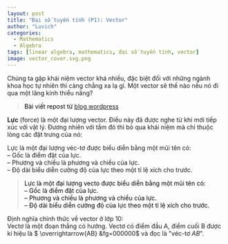 ```yaml
---
layout: post
title: "Đại số tuyến tính (P1): Vector"
author: "Luvich"
categories: 
  - Mathematics
  - Algebra
tags: [linear algebra, mathematics, đại số tuyến tính, vector]
image: vector_cover.svg.png
---
```


Chúng ta gặp khái niệm vector khá nhiều, đặc biệt đối với những ngành khoa học tự nhiên thì càng chẳng xa lạ gì. Một vector sẽ thế nào nếu nó đi qua một lăng kính thiểu năng?<br>
> <span style="color:black">Bài viết repost từ </span> [blog wordpress](https://hoathekiet.wordpress.com/2023/12/16/chdeptrai-nhin-dai-so-tuyen-tinh-p1-khai-niem-vec-to/ 'blog wordpress') 

**Lực** (force) là một đại lượng vector. Điều này đã được nghe từ khi mới tiếp xúc với vật lý. Đương nhiên với tầm đó thì bỏ qua khái niệm mà chỉ thuộc lòng các đặt trưng của nó:<br>


Lực là một đại lượng véc-tơ được biểu diễn bằng một mũi tên có:<br>
– Gốc là điểm đặt của lực.<br>
– Phương và chiều là phương và chiều của lực.<br>
– Độ dài biểu diễn cường độ của lực theo một tỉ lệ xích cho trước.<br>


<blockquote> <span style="color:black">
  Lực là một đại lượng vecto được biểu diễn bằng một mũi tên có:<br>
  – Gốc là điểm đặt của lực. <br>
  – Phương và chiều là phương và chiều của lực. <br>
  – Độ dài biểu diễn cường độ của lực theo một tỉ lệ xích cho trước. <br>
</span></blockquote>

Định nghĩa chính thức về vector ở lớp 10:<br>
Vectơ là một đoạn thẳng có hướng. Vectơ có điểm đầu A, điểm cuối B được kí hiệu là $ \overrightarrow{AB} &fg=000000$ và đọc là "véc-tơ $AB$".
